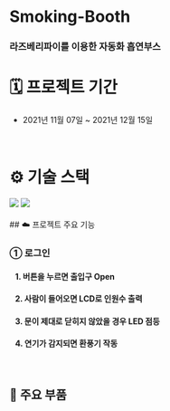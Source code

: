 # Smoking-Booth

### 라즈베리파이를 이용한 자동화 흡연부스

# 🗓 프로젝트 기간
- 2021년 11월 07일 ~ 2021년 12월 15일
<br>

# ⚙️ 기술 스택
<div>
  <img src="https://img.shields.io/badge/c-00599C?style=for-the-badge&logo=c%2B%2B&logoColor=white">
  <img src="https://img.shields.io/badge/Raspberry Pi-A22846?style=for-the-badge&logo=Raspberry Pi&logoColor=black">
</div>

<br />
## ☁️ 프로젝트 주요 기능 

### ➀ 로그인
#### &nbsp;&nbsp; 1. 버튼을 누르면 출입구 Open 
#### &nbsp;&nbsp; 2. 사람이 들어오면 LCD로 인원수 출력
#### &nbsp;&nbsp; 3. 문이 제대로 닫히지 않았을 경우 LED 점등
#### &nbsp;&nbsp; 4. 연기가 감지되면 환풍기 작동

<br />

## 🔧 주요 부품

